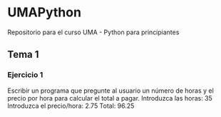 # UMAPython
Repositorio para el curso UMA - Python para principiantes

## Tema 1
### Ejercicio 1
Escribir un programa que pregunte al usuario
un número de horas y el precio por hora para
calcular el total a pagar.
    Introduzca las horas: 35
    Introduzca el precio/hora: 2.75
    Total: 96.25
